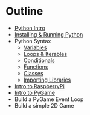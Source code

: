 Outline
=======

* [Python Intro](intro.md)
* [Installing & Running Python](installing.md)
* Python Syntax
	* [Variables](syntax_variables.md)
	* [Loops & Iterables](syntax_loops_collections.md)
	* [Conditionals](syntax_conditionals.md)
	* [Functions](syntax_functions.md)
	* [Classes](syntax_classes.md)
	* [Importing Libraries](syntax_importing.md)
* [Intro to RaspberryPi](pi_intro.md)
* [Intro to PyGame](pygame_intro.md)
* Build a PyGame Event Loop
* Build a simple 2D Game
